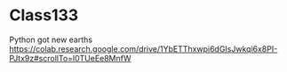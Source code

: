 # Class133
Python got new earths
https://colab.research.google.com/drive/1YbETThxwpi6dGIsJwkqi6x8PI-PJtx9z#scrollTo=l0TUeEe8MnfW
